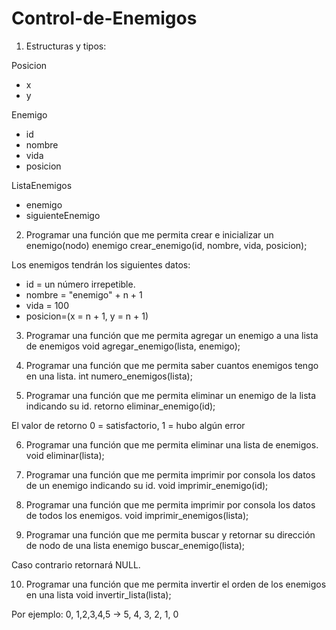 # Control-de-Enemigos

1) Estructuras y tipos:

Posicion
* x
* y

Enemigo
* id
* nombre
* vida
* posicion

ListaEnemigos
* enemigo
* siguienteEnemigo

	

2) Programar una función que me permita crear e inicializar un enemigo(nodo)
enemigo crear_enemigo(id, nombre, vida, posicion);

Los enemigos tendrán los siguientes datos:
- id = un número irrepetible.
- nombre = "enemigo" + n + 1 
- vida = 100
- posicion=(x = n + 1, y = n + 1)


3) Programar una función que me permita agregar un enemigo a una lista de enemigos
void agregar_enemigo(lista, enemigo);

4) Programar una función que me permita saber cuantos enemigos tengo en una lista.
int numero_enemigos(lista);

5) Programar una función que me permita eliminar un enemigo de la lista indicando su id.
retorno eliminar_enemigo(id);

El valor de retorno 0 = satisfactorio, 1 = hubo algún error

6) Programar una función que me permita eliminar una lista de enemigos.
void eliminar(lista);

7) Programar una función que me permita imprimir por consola los datos de un enemigo indicando su id.
void imprimir_enemigo(id);

8) Programar una función que me permita imprimir por consola los datos de todos los enemigos.
void imprimir_enemigos(lista);

9) Programar una función que me permita buscar y retornar su dirección de nodo de una lista
enemigo buscar_enemigo(lista);

Caso contrario retornará NULL.

10) Programar una función que me permita invertir el orden de los enemigos en una lista
void invertir_lista(lista);

Por ejemplo:
0, 1,2,3,4,5 -> 5, 4, 3, 2, 1, 0
